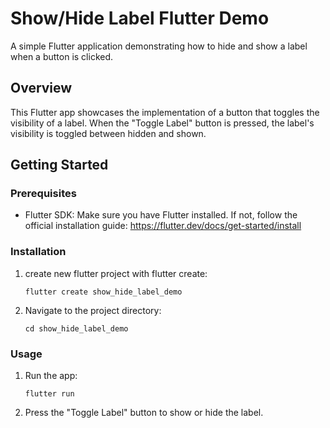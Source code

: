 # Show/Hide Label Flutter Demo

A simple Flutter application demonstrating how to hide and show a label when a button is clicked.

## Overview

This Flutter app showcases the implementation of a button that toggles the visibility of a label. When the "Toggle Label" button is pressed, the label's visibility is toggled between hidden and shown.

## Getting Started

### Prerequisites

- Flutter SDK: Make sure you have Flutter installed. If not, follow the official installation guide: https://flutter.dev/docs/get-started/install

### Installation

1. create new flutter project with flutter create:
   ```
   flutter create show_hide_label_demo
   ```

2. Navigate to the project directory:
   ```
   cd show_hide_label_demo
   ```

### Usage

1. Run the app:
   ```
   flutter run
   ```

2. Press the "Toggle Label" button to show or hide the label.
